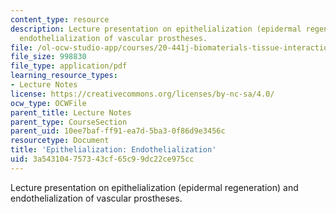 ```yaml
---
content_type: resource
description: Lecture presentation on epithelialization (epidermal regeneration) and
  endothelialization of vascular prostheses.
file: /ol-ocw-studio-app/courses/20-441j-biomaterials-tissue-interactions-fall-2009/3a543104757343cf65c99dc22ce975cc_MIT20_441JF09_lec17b_ms.pdf
file_size: 998830
file_type: application/pdf
learning_resource_types:
- Lecture Notes
license: https://creativecommons.org/licenses/by-nc-sa/4.0/
ocw_type: OCWFile
parent_title: Lecture Notes
parent_type: CourseSection
parent_uid: 10ee7baf-ff91-ea7d-5ba3-0f86d9e3456c
resourcetype: Document
title: 'Epithelialization: Endothelialization'
uid: 3a543104-7573-43cf-65c9-9dc22ce975cc
---
```

Lecture presentation on epithelialization (epidermal regeneration) and endothelialization of vascular prostheses.